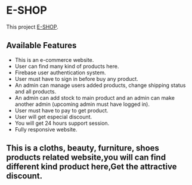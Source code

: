 # E-SHOP

This project [E-SHOP](https://e-shop-47555.web.app/beauty).

## Available Features

- This is an e-commerce website. 
- User can find many kind of products here.
- Firebase user authentication system.
- User must have to sign in before buy any product.
- An admin can manage users added products, change shipping status and all products.
- An admin can add stock to main product and an admin can make another admin (upcoming admin must have logged in).
- User must have to pay to get product.
- User will get especial discount.
- You will get 24 hours support session. 
- Fully responsive website.


## This is a cloths, beauty, furniture, shoes products related website,you will can find different kind product here,Get the attractive discount.